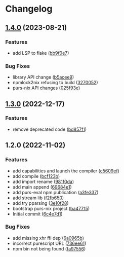 # Changelog

## [1.4.0](https://github.com/klarkc/purs-eval/compare/v1.3.0...v1.4.0) (2023-08-21)


### Features

* add LSP to flake ([bb9f0e7](https://github.com/klarkc/purs-eval/commit/bb9f0e7b57980e7972c4ee454227351c599b5d35))


### Bug Fixes

* library API change ([b5acee9](https://github.com/klarkc/purs-eval/commit/b5acee96178b09f8c0505098a6e29171e27377a0))
* npmlock2nix refusing to build ([3270052](https://github.com/klarkc/purs-eval/commit/3270052badb0fd9f1fa9c2166cec6cc2a4db4a75))
* purs-nix API changes ([025f93e](https://github.com/klarkc/purs-eval/commit/025f93e75b82009d5d51061937093f052dbbea9e))

## [1.3.0](https://github.com/klarkc/purs-eval/compare/v1.2.0...v1.3.0) (2022-12-17)


### Features

* remove deprecated code ([bd857f1](https://github.com/klarkc/purs-eval/commit/bd857f17d0bae24376f734373c39682290acd1ff))

## 1.2.0 (2022-11-02)


### Features

* add capabilities and launch the compiler ([c5609ef](https://github.com/klarkc/purs-eval/commit/c5609ef15b5c55a994886d5b609a617aabb6aa58))
* add compile ([bcf123b](https://github.com/klarkc/purs-eval/commit/bcf123b4367614a2d7630c9fcb6c7a583ee0cf7b))
* add import rename ([981f0da](https://github.com/klarkc/purs-eval/commit/981f0da6a9154826a6c2518c87505e224c67a442))
* add main append ([69684e1](https://github.com/klarkc/purs-eval/commit/69684e1c82808c68218f0359a2d870ced0b54b4b))
* add purs-eval npm publication ([a3fe337](https://github.com/klarkc/purs-eval/commit/a3fe33766551755e228bbd8ae7f8199452f500e4))
* add stream lib ([f2fb650](https://github.com/klarkc/purs-eval/commit/f2fb650818f424b081f6051ef2ea4bebb09af75c))
* add try pparsing ([3e10f28](https://github.com/klarkc/purs-eval/commit/3e10f2827355cccb9900204ae16fdeaa8fb56748))
* bootstrap purs-nix project ([ba47715](https://github.com/klarkc/purs-eval/commit/ba477157cf817a36f89944b9dfeccac3483f0f4b))
* Initial commit ([6c4e7d1](https://github.com/klarkc/purs-eval/commit/6c4e7d17bc3a932b872076b8cbc31f7f9e83b981))


### Bug Fixes

* add missing xhr ffi dep ([6a0965b](https://github.com/klarkc/purs-eval/commit/6a0965b236deca5d9ec975febbf5b0b0da7f76bd))
* incorrect purescript URL ([736ee61](https://github.com/klarkc/purs-eval/commit/736ee612a149e291e0606ae70210ab51c8a8a3f8))
* npm bin not being found ([fa97556](https://github.com/klarkc/purs-eval/commit/fa97556f4d207b31d06e499e446068e882b98697))
